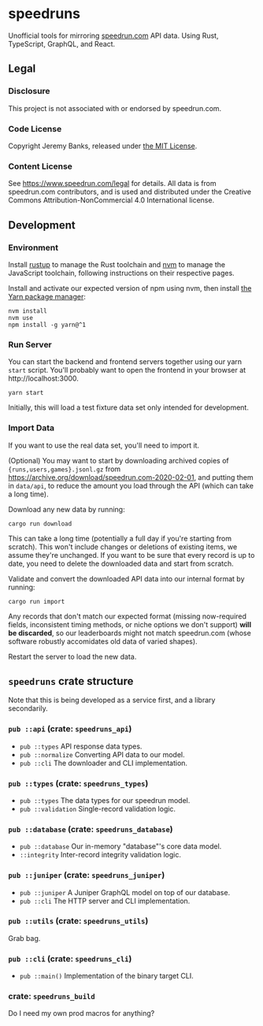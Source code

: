 # speedruns

Unofficial tools for mirroring [speedrun.com](https://www.speedrun.com/) API data. Using Rust, TypeScript, GraphQL, and React.

## Legal

### Disclosure

This project is not associated with or endorsed by speedrun.com.

### Code License

Copyright Jeremy Banks, released under [the MIT License](LICENSE).

### Content License

See <https://www.speedrun.com/legal> for details. All data is from speedrun.com
contributors, and is used and distributed under the Creative Commons
Attribution-NonCommercial 4.0 International license.

## Development

### Environment

Install [rustup](https://rustup.rs/) to manage the Rust toolchain and [nvm](https://github.com/nvm-sh/nvm) to manage the JavaScript toolchain, following instructions on their respective pages.

Install and activate our expected version of npm using nvm, then install [the Yarn package manager](https://yarnpkg.com/):

```
nvm install
nvm use
npm install -g yarn@^1
```

### Run Server

You can start the backend and frontend servers together using our yarn `start` script. You'll probably want to open the frontend in your browser at http://localhost:3000.

```
yarn start
```

Initially, this will load a test fixture data set only intended for development.

### Import Data

If you want to use the real data set, you'll need to import it.

(Optional) You may want to start by downloading archived copies of `{runs,users,games}.jsonl.gz` from
https://archive.org/download/speedrun.com-2020-02-01, and putting them in `data/api`, to reduce the amount you load through the API (which can take a long time).

Download any new data by running:

```
cargo run download
```

This can take a long time (potentially a full day if you're starting from scratch). This won't include changes or deletions of existing items, we assume they're unchanged. If you want to be sure that every record is up to date, you need to delete the downloaded data and start from scratch.

Validate and convert the downloaded API data into our internal format by running:

```
cargo run import
```

Any records that don't match our expected format (missing now-required fields, inconsistent timing methods, or niche options we don't support) **will be discarded**, so our leaderboards might not match speedrun.com (whose software robustly accomidates old data of varied shapes).

Restart the server to load the new data.

## `speedruns` crate structure

Note that this is being developed as a service first, and a library secondarily.

### `pub ::api` (crate: `speedruns_api`)

- `pub ::types` API response data types.
- `pub ::normalize` Converting API data to our model.
- `pub ::cli` The downloader and CLI implementation.

### `pub ::types` (crate: `speedruns_types`)

- `pub ::types` The data types for our speedrun model.
- `pub ::validation` Single-record validation logic.

### `pub ::database` (crate: `speedruns_database`)

- `pub ::database` Our in-memory "database"'s core data model.
- `::integrity` Inter-record integrity validation logic.

### `pub ::juniper` (crate: `speedruns_juniper`)

- `pub ::juniper` A Juniper GraphQL model on top of our database.
- `pub ::cli` The HTTP server and CLI implementation.

### `pub ::utils` (crate: `speedruns_utils`)

Grab bag.

### `pub ::cli` (crate: `speedruns_cli`)

- `pub ::main()` Implementation of the binary target CLI.

### crate: `speedruns_build`

Do I need my own prod macros for anything?
